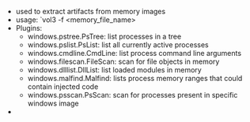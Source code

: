 - used to extract artifacts from memory images
- usage: `vol3 -f <memory_file_name>
- Plugins:
	- windows.pstree.PsTree: list processes in a tree
	- windows.pslist.PsList: list all currently active processes
	- windows.cmdline.CmdLine: list process command line arguments
	- windows.filescan.FileScan: scan for file objects in memory
	- windows.dlllist.DllList: list loaded modules in memory
	- windows.malfind.Malfind: lists process memory ranges that could contain injected code
	- windows.psscan.PsScan: scan for processes present in specific windows image
- 